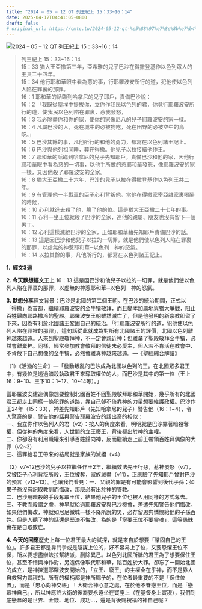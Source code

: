 ```yaml
---
title: "2024 – 05 – 12 QT 列王紀上 15：33~16：14"
date: 2025-04-12T04:41:05+0800
draft: false
# original_url: https://cmtc.tw/2024-05-12-qt-%e5%88%97%e7%8e%8b%e7%b4%80%e4%b8%8a-15%ef%bc%9a3316%ef%bc%9a14
---
```


![2024 – 05 – 12 QT 列王紀上 15：33~16：14](/images/qt.jpg  "2024 – 05 – 12 QT 列王紀上 15：33~16：14")

> 列王紀上 15：33~16：14  
> 15：33 猶大王亞撒第三年，亞希雅的兒子巴沙在得撒登基作以色列眾人的王共二十四年。  
> 15：34 他行耶和華眼中看為惡的事，行耶羅波安所行的道，犯他使以色列人陷在罪裏的那罪。  
> 16：1 耶和華的話臨到哈拿尼的兒子耶戶，責備巴沙說：  
> 16：2 「我既從塵埃中提拔你，立你作我民以色列的君，你竟行耶羅波安所行的道，使我民以色列陷在罪裏，惹我發怒，  
> 16：3 我必除盡你和你的家，使你的家像尼八的兒子耶羅波安的家一樣。  
> 16：4 凡屬巴沙的人，死在城中的必被狗吃，死在田野的必被空中的鳥吃。」  
> 16：5 巴沙其餘的事，凡他所行的和他的勇力，都寫在以色列諸王記上。  
> 16：6 巴沙與他列祖同睡，葬在得撒。他兒子以拉接續他作王。  
> 16：7 耶和華的話臨到哈拿尼的兒子先知耶戶，責備巴沙和他的家，因他行耶和華眼中看為惡的一切事，以他手所做的惹耶和華發怒，像耶羅波安的家一樣，又因他殺了耶羅波安的全家。  
> 16：8 猶大王亞撒二十六年，巴沙的兒子以拉在得撒登基作以色列王共二年。  
> 16：9 有管理他一半戰車的臣子心利背叛他。當他在得撒家宰亞雜家裏喝醉的時候，  
> 16：10 心利就進去殺了他，篡了他的位。這是猶大王亞撒二十七年的事。  
> 16：11 心利一坐王位就殺了巴沙的全家，連他的親屬、朋友也沒有留下一個男丁。  
> 16：12 心利這樣滅絕巴沙的全家，正如耶和華藉先知耶戶責備巴沙的話。  
> 16：13 這是因巴沙和他兒子以拉的一切罪，就是他們使以色列人陷在罪裏的那罪，以虛無的神惹耶和華─以色列　神的怒氣。  
> 16：14 以拉其餘的事，凡他所行的，都寫在以色列諸王記上。

**1.  經文3遍**

**2. 今天默想經文**王上 16：13 這是因巴沙和他兒子以拉的一切罪，就是他們使以色列人陷在罪裏的那罪，以虛無的神惹耶和華─以色列　神的怒氣。

**3. 默想分享**經文背景：巴沙是北國的第二個王朝。在巴沙的統治期間，正式以「得撒」為首都，繼續耶羅波安的金牛犢敬拜，而且變本加厲地與猶大爭戰，阻止百姓歸向耶路撒冷的聖殿。耶羅波安王朝雖然滅亡了，但是他發明的新宗教卻留了下來，因為有利於北國諸王鞏固自己的統治。「行耶羅波安所行的道，犯他使以色列人陷在罪裡的那罪」，這句話從此就成為對所有北國諸王的評價，北國以色列離神越來越遠。人來到聖殿敬拜神，不一定會親近神；但離棄了聖殿敬拜金牛犢，必然會離棄神。同樣，經常參加教會敬拜的信徒未必愛主，但人若不肯活在教會中、不肯放下自己想像的金牛犢，必然會離真神越來越遠。—《聖經綜合解讀》

（1）《活潑的生命》—「發動叛亂的巴沙成為北國以色列的王。在北國眾多君王中，有幾位是透過暗殺執政君王來奪取權位的人，而巴沙是其中的第一位（王上16：9~10、王下10：1~17、10~14等）。」

當耶羅波安建造偶像想要控制北國百姓不回聖殿敬拜耶和華開始，幾乎所有的北國君王都走上同樣一條犯罪的道路，靠自己卻不倚靠神的力量想要維護政權。巴沙作王24年（15：33），神差先知耶戶（先知哈拿尼的兒子）警告他（16：1~4），令人驚奇的是，警告他的話與警告耶羅波安的話出奇的相似：  
一、我立你作以色列人的君（v2）：按人的角度來看，明明就是巴沙靠著暗殺奪權，但從神的角度來看，人世間的立王廢王，背後都出於神的主權。  
二、你卻沒有利用職權來引導百姓歸向神，反而繼續走上前王帶領百姓拜偶像的大罪（v2~3）  
三、這罪給君王帶來的結局就是家族的滅絕（v4）

（2）v7~12巴沙的兒子以拉繼任作王2年，繼續效法先王行惡，惹神發怒（v7），又被臣子心利背叛所殺，王位被奪，家族滅盡（v11），正應驗了先知耶戶曾對巴沙的預言（v12~13）。也讓我們看見：一、父親的罪是有可能會影響到後代子孫；如果子孫沒有記取教訓而悔改，那麼必有出於神的管教。  
二、巴沙用暗殺的手段奪取王位，結果他兒子的王位也被人用同樣的方式奪去。  
三、不教而殺謂之虐，神早就給過耶羅波安與巴沙機會，差遣先知警告他們悔改。如果他們悔改，神就如尼尼微城一樣不降所說的災，必存留恩典憐憫給他的子孫百姓。但是人聽了神的話還是堅決不悔改，為的是「寧要王位不要靈魂」，這等愚昧實在是自取敗亡。

**4. 今天的回應**歷史上每一位君王最大的試探，就是來自於想要「鞏固自己的王位」。許多君王都是靠鬥爭或是陰謀上位的，好不容易上了位，又要恐懼王位不保，所以要想盡辦法拉幫結派，剷除異己。以色列北國所胝的君王為了想要保住王位，甚至不惜與神作對，另造偶像取代耶和華，陷百姓於大罪。卻忘了一開始北國的成立，是神揀選耶羅波安開始的，「立王、廢王」的主權全在乎神，而不是靠人自救努力實現的。所有的權柄都是神所賜予的，在位者最重要的不是「保住位置」，而是「忠心向神交帳」！大衛合神心意之處，在於他不眷戀王位，而是「戀慕神自己」，所以神應許大衛的後裔要永遠坐在寶座上（在基督身上實現），我們到底戀慕的是世界、金錢、地位、成功…，還是背後賜祝福的神自己呢？